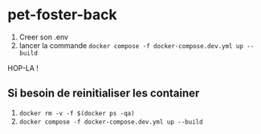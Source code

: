 # pet-foster-back

1. Creer son .env
2. lancer la commande ```docker compose -f docker-compose.dev.yml up --build```

HOP-LA !

## Si besoin de reinitialiser les container

1. ```docker rm -v -f $(docker ps -qa)```
2. ```docker compose -f docker-compose.dev.yml up --build```
